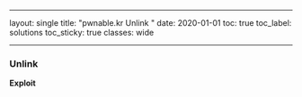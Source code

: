 

---
layout: single
title:  "pwnable.kr Unlink "
date:   2020-01-01
toc: true
toc_label: solutions
toc_sticky: true
classes: wide

---




### Unlink  

**Exploit**
<script src="https://gist.github.com/0x43434343/bd0fd5666f5ebfa4f5269c29de110c64.js"></script>




<img src="{{ site.url }}{{ site.baseurl }}/assets/images/unlink.jpg" alt="">


